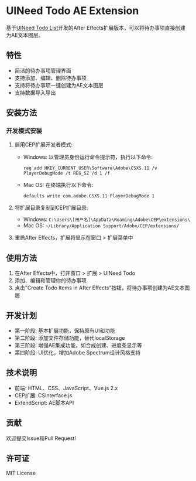 # UINeed Todo AE Extension

基于[UINeed Todo List](https://github.com/ricocc/uiineed-todo-list)开发的After Effects扩展版本，可以将待办事项直接创建为AE文本图层。

## 特性

- 简洁的待办事项管理界面
- 支持添加、编辑、删除待办事项
- 支持将待办事项一键创建为AE文本图层
- 支持数据导入导出

## 安装方法

### 开发模式安装

1. 启用CEP扩展开发者模式:
   - Windows: 以管理员身份运行命令提示符，执行以下命令:
     ```
     reg add HKEY_CURRENT_USER\Software\Adobe\CSXS.11 /v PlayerDebugMode /t REG_SZ /d 1 /f
     ```
   - Mac OS: 在终端执行以下命令:
     ```
     defaults write com.adobe.CSXS.11 PlayerDebugMode 1
     ```

2. 将扩展目录复制到CEP扩展目录:
   - Windows: `C:\Users\[用户名]\AppData\Roaming\Adobe\CEP\extensions\`
   - Mac OS: `~/Library/Application Support/Adobe/CEP/extensions/`

3. 重启After Effects，扩展将显示在窗口 > 扩展菜单中

## 使用方法

1. 在After Effects中，打开窗口 > 扩展 > UINeed Todo
2. 添加、编辑和管理你的待办事项
3. 点击"Create Todo Items in After Effects"按钮，将待办事项创建为AE文本图层

## 开发计划

- 第一阶段: 基本扩展功能，保持原有UI和功能
- 第二阶段: 添加文件存储功能，替代localStorage
- 第三阶段: 增强AE集成功能，如合成创建、进度条显示等
- 第四阶段: UI优化，增加Adobe Spectrum设计风格支持

## 技术说明

- 前端: HTML、CSS、JavaScript、Vue.js 2.x
- CEP扩展: CSInterface.js
- ExtendScript: AE脚本API

## 贡献

欢迎提交Issue和Pull Request!

## 许可证

MIT License 